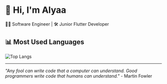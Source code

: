 # 👋 Hi, I'm Alyaa
👨‍💻 Software Engineer | 🛠️ Junior Flutter Developer

## 📊 Most Used Languages
![Top Langs](https://github-readme-stats.vercel.app/api/top-langs/?username=AlyaaTalaat28&layout=compact&theme=radical)

---
*"Any fool can write code that a computer can understand. Good programmers write code that humans can understand."* - Martin Fowler
